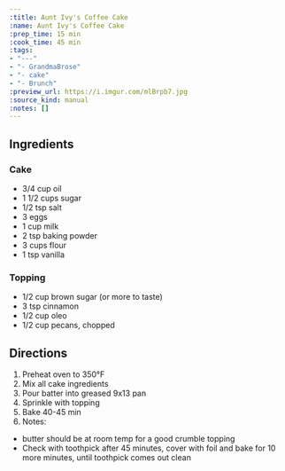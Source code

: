 ```yaml
---
:title: Aunt Ivy's Coffee Cake
:name: Aunt Ivy's Coffee Cake
:prep_time: 15 min
:cook_time: 45 min
:tags:
- "---"
- "- GrandmaBrose"
- "- cake"
- "- Brunch"
:preview_url: https://i.imgur.com/mlBrpb7.jpg
:source_kind: manual
:notes: []
---
```


## Ingredients
### Cake
- 3/4 cup oil
- 1 1/2 cups sugar
- 1/2 tsp salt
- 3 eggs
- 1 cup milk
- 2 tsp baking powder
- 3 cups flour
- 1 tsp vanilla

### Topping
- 1/2 cup brown sugar (or more to taste)
- 3 tsp cinnamon
- 1/2 cup oleo
- 1/2 cup pecans, chopped


## Directions
1. Preheat oven to 350°F
2. Mix all cake ingredients
3. Pour batter into greased 9x13 pan
4. Sprinkle with topping
5. Bake 40-45 min
6. Notes: 
- butter should be at room temp for a good crumble topping
- Check with toothpick after 45 minutes, cover with foil and bake for 10 more minutes, until toothpick comes out clean
